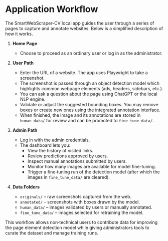 # Application Workflow

The SmartWebScraper-CV local app guides the user through a series of pages to capture and annotate websites. Below is a simplified description of how it works.

1. **Home Page**
   - Choose to proceed as an ordinary user or log in as the administrator.

2. **User Path**
   - Enter the URL of a website. The app uses Playwright to take a screenshot.
   - The screenshot is passed through an object detection model which highlights common webpage elements (ads, headers, sidebars, etc.).
   - You can ask a question about the page using ChatGPT or the local NLP engine.
   - Validate or adjust the suggested bounding boxes. You may remove boxes or create new ones using the integrated annotation interface.
   - When finished, the image and its annotations are stored in `human_data/` for review and can be promoted to `fine_tune_data/`.

3. **Admin Path**
   - Log in with the admin credentials.
   - The dashboard lets you:
     - View the history of visited links.
     - Review predictions approved by users.
     - Inspect manual annotations submitted by users.
     - Monitor how many images are available for model fine-tuning.
     - Trigger a fine‑tuning run of the detection model (after which the images in `fine_tune_data/` are cleared).

4. **Data Folders**
   - `originals/` – raw screenshots captured from the web.
   - `annotated/` – screenshots with boxes drawn by the model.
   - `human_data/` – images validated by users or manually annotated.
   - `fine_tune_data/` – images selected for retraining the model.

This workflow allows non‑technical users to contribute data for improving the page element detection model while giving administrators tools to curate the dataset and manage training runs.
